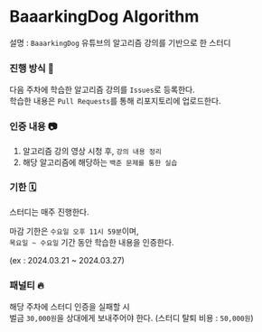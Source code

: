 # BaaarkingDog Algorithm
설명 : `BaaarkingDog` 유튜브의 알고리즘 강의를 기반으로 한 스터디

<!--

⭐ ❓ ⭕ ❌ 🚫 💭

-->

### 진행 방식 🌈

다음 주차에 학습한 알고리즘 강의를 `Issues`로 등록한다.  
학습한 내용은 `Pull Requests`를 통해 리포지토리에 업로드한다.

### 인증 내용 📷

1. 알고리즘 강의 영상 시청 후, `강의 내용 정리`
2. 해당 알고리즘에 해당하는 `백준 문제를 통한 실습`

### 기한 🗓️

스터디는 매주 진행한다.

마감 기한은 `수요일 오후 11시 59분`이며,  
`목요일 ~ 수요일` 기간 동안 학습한 내용을 인증한다.

(ex : 2024.03.21 ~ 2024.03.27)

### 패널티 🔥

해당 주차에 스터디 인증을 실패할 시  
벌금 `30,000원`을 상대에게 보내주어야 한다.
(스터디 탈퇴 비용 : `50,000원`)
